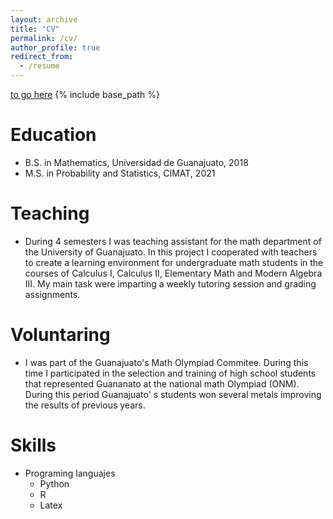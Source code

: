 ```yaml
---
layout: archive
title: "CV"
permalink: /cv/
author_profile: true
redirect_from:
  - /resume
---
```


 [to go here](http://Guagg.github.io/files/CV-Gustavo.pdf)
{% include base_path %}


Education
======
* B.S. in Mathematics, Universidad de Guanajuato, 2018
* M.S. in Probability and Statistics, CIMAT, 2021

Teaching
======
* During 4 semesters I was teaching assistant for the math department of the University of Guanajuato. In this project I cooperated with teachers to create a learning environment for undergraduate math students in the courses of Calculus I, Calculus II, Elementary Math and Modern Algebra III. My main task were imparting a weekly tutoring session and grading assignments.


Voluntaring
======
* I was part of the Guanajuato's Math Olympiad Commitee. During this time I participated in the selection and training of high school students that represented Guananato at the national math Olympiad (ONM).
During this period Guanajuato' s students won several metals improving the results of previous years.
  
Skills
=====
* Programing languajes
  * Python
  * R 
  * Latex
